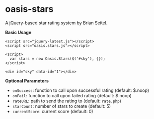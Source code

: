 oasis-stars
===========

A jQuery-based star rating system by Brian Seitel.

**Basic Usage**

```
<script src="jquery-latest.js"></script>
<script src="oasis.stars.js"></script>

<script>
  var stars = new Oasis.Stars($('#sky'), {});
</script>

<div id="sky" data-id="1"></div>
```

**Optional Parameters**

* ```onSuccess```: function to call upon successful rating (default: $.noop)
* ```onFail```: function to call upon failed rating (default: $.noop)
* ```rateURL```: path to send the rating to (default: ```rate.php```)
* ```starCount```: number of stars to create (default: 5)
* ```currentScore```: current score (default: 0)